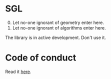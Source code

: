 # SGL

0. Let no-one ignorant of geometry enter here.
1. Let no-one ignorant of algorithms enter here.

The library is in active development. Don't use it. 

# Code of conduct
Read it [here](./.github/CODE_OF_CONDUCT).
